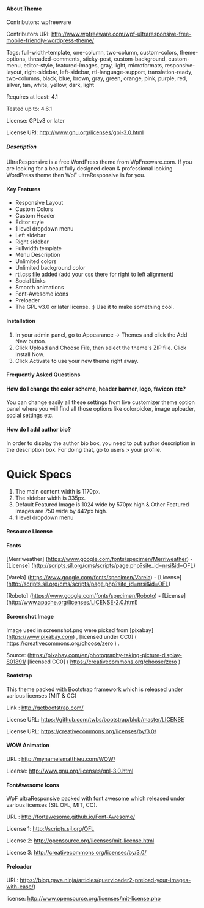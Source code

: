 #### About Theme

Contributors: wpfreeware

Contributors URI: http://www.wpfreeware.com/wpf-ultraresponsive-free-mobile-friendly-wordpress-theme/

Tags: full-width-template, one-column, two-column, custom-colors, theme-options, threaded-comments, sticky-post, custom-background, custom-menu, editor-style, featured-images, gray, light, microformats, responsive-layout, right-sidebar, left-sidebar, rtl-language-support, translation-ready, two-columns, black, blue, brown, gray, green, orange, pink, purple, red, silver, tan, white, yellow, dark, light

Requires at least: 4.1

Tested up to: 4.6.1

License: GPLv3 or later

License URI: http://www.gnu.org/licenses/gpl-3.0.html

##### Description

UltraResponsive is a free WordPress theme from WpFreeware.com. If you are looking for a beautifully designed clean & professional looking WordPress theme then WpF ultraResponsive is for you.

#### Key Features
* Responsive Layout
* Custom Colors
* Custom Header
* Editor style
* 1 level dropdown menu
* Left sidebar
* Right sidebar
* Fullwidth template
* Menu Description
* Unlimited colors
* Unlimited background color
* rtl.css file added (add your css there for right to left alignment)
* Social Links
* Smooth animations
* Font-Awesome icons
* Preloader
* The GPL v3.0 or later license. :) Use it to make something cool.

#### Installation

1. In your admin panel, go to Appearance -> Themes and click the Add New button.
2. Click Upload and Choose File, then select the theme's ZIP file. Click Install Now.
3. Click Activate to use your new theme right away.

#### Frequently Asked Questions

#### How do I change the color scheme, header banner, logo, favicon etc?

You can change easily all these settings from live customizer theme option panel where you will find all those options like colorpicker, image uploader, social settings etc.

#### How do I add author bio?

In order to display the author bio box, you need to put author description in the description box. For doing that, go to users > your profile.


# Quick Specs

1. The main content width is 1170px.
2. The sidebar width is 335px.
3. Default Featured Image is 1024 wide by 570px high & Other Featured Images are 750 wide by 442px high.
4. 1 level dropdown menu


#### Resource License

#### Fonts

[Merriweather] (https://www.google.com/fonts/specimen/Merriweather) - [License] (http://scripts.sil.org/cms/scripts/page.php?site_id=nrsi&id=OFL)

[Varela] (https://www.google.com/fonts/specimen/Varela) - [License] (http://scripts.sil.org/cms/scripts/page.php?site_id=nrsi&id=OFL)

[Roboto] (https://www.google.com/fonts/specimen/Roboto) - [License] (http://www.apache.org/licenses/LICENSE-2.0.html)

#### Screenshot Image

Image used in screenshot.png were picked from [pixabay] (https://www.pixabay.com) , [licensed under CC0] ( https://creativecommons.org/choose/zero ) .

Source: (https://pixabay.com/en/photography-taking-picture-display-801891/
[licensed CC0] ( https://creativecommons.org/choose/zero )



#### Bootstrap

This theme packed with Bootstrap framework which is released under various licenses (MIT & CC)

Link : http://getbootstrap.com/

License URL: https://github.com/twbs/bootstrap/blob/master/LICENSE

License URL: https://creativecommons.org/licenses/by/3.0/


#### WOW Animation

URL : http://mynameismatthieu.com/WOW/

License: http://www.gnu.org/licenses/gpl-3.0.html


#### FontAwesome Icons

WpF ultraResponsive packed with font awesome which released under various licenses (SIL OFL, MIT, CC).

URL : http://fortawesome.github.io/Font-Awesome/ 

License 1: http://scripts.sil.org/OFL

License 2: http://opensource.org/licenses/mit-license.html

License 3: http://creativecommons.org/licenses/by/3.0/

#### Preloader

URL: https://blog.gaya.ninja/articles/queryloader2-preload-your-images-with-ease/) 

license: http://www.opensource.org/licenses/mit-license.php
